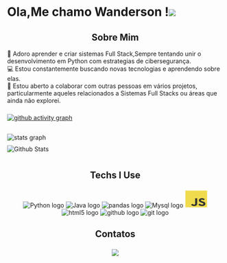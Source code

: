 # Ola,Me chamo Wanderson !<img src="https://raw.githubusercontent.com/MartinHeinz/MartinHeinz/master/wave.gif" width="30px">

###

###
<h2 align="center">Sobre Mim</h2>

🤖 Adoro aprender e criar sistemas Full Stack,Sempre tentando unir o desenvolvimento em Python com estrategias de cibersegurança.\
💻 Estou constantemente buscando novas tecnologias e aprendendo sobre elas.\
🤝 Estou aberto a colaborar com outras pessoas em vários projetos, particularmente aqueles relacionados a Sistemas Full Stacks ou áreas que ainda não explorei.
###


<h3 align="left"></h3>

[![github activity graph](https://github-readme-activity-graph.vercel.app/graph?username=WnMoura&bg_color=100f0f&color=4c5e9e&line=4c569e&point=403e41&area=true&hide_border=true)](https://github.com/WnMoura/github-readme-activity-graph)



###


<h2 align="center"></h2>

###

<div style="display: flex; justify-content: flex-start; align-items: flex-start; flex-wrap: wrap;">
  <img src="http://github-profile-summary-cards.vercel.app/api/cards/profile-details?username=WnMoura&theme=bear" width="550" alt="stats graph" style="margin-right: 10px; margin-bottom: 10px;"/>
  <img src="https://github-readme-stats.vercel.app/api/top-langs/?username=WnMoura&theme=dark&hide_border=false&include_all_commits=true&count_private=true&layout=compact" width="325" alt="Github Stats" style="margin-right: 10px; margin-bottom: 10px;"/>
</div>

###

<h2 align="center">Techs I Use</h2>

###

<div align="center">
  <img src="https://cdn.jsdelivr.net/gh/devicons/devicon/icons/python/python-original.svg" height="40" width="52" alt="Python logo"  />
  <img src="https://cdn.jsdelivr.net/gh/devicons/devicon/icons/java/java-original.svg" height="40" width="52" alt="Java logo"/>
  <img src="https://cdn.jsdelivr.net/gh/devicons/devicon/icons/pandas/pandas-original.svg" height="40" width="52" alt="pandas logo"  />
  <img src="https://cdn.jsdelivr.net/gh/devicons/devicon/icons/mysql/mysql-original.svg" height="40" width="52" alt="Mysql logo"  />
  <img src="https://raw.githubusercontent.com/devicons/devicon/v2.16.0/icons/javascript/javascript-original.svg" height="40" width="52" alt="javascript"  />
  <img src="https://cdn.jsdelivr.net/gh/devicons/devicon/icons/html5/html5-original.svg" height="40" width="52" alt="html5 logo"  />
  <img src="https://cdn.jsdelivr.net/gh/devicons/devicon/icons/github/github-original.svg" height="40" width="52" alt="github logo"  />
  <img src="https://cdn.jsdelivr.net/gh/devicons/devicon/icons/git/git-plain.svg" height="40" width="52" alt="git logo"  />
</div>

###

<h2 align="center">Contatos</h2>

###

<div align="center">
  <a href=https://www.linkedin.com/in/wm-silva/"><img src="https://img.shields.io/badge/-Linkedin-0077B5?style=flat&logo=Linkedin&logoColor=white"/></a>

  
###
